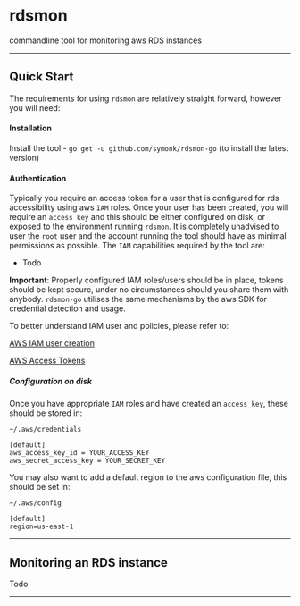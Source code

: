 # rdsmon
commandline tool for monitoring aws RDS instances

-----

## Quick Start

The requirements for using `rdsmon` are relatively straight forward, however you will need:

#### Installation
Install the tool - `go get -u github.com/symonk/rdsmon-go` (to install the latest version)

#### Authentication
Typically you require an access token for a user that is configured for rds accessibility using
aws `IAM` roles.  Once your user has been created, you will require an `access key` and this
should be either configured on disk, or exposed to the environment running `rdsmon`.  It is
completely unadvised to user the `root` user and the account running the tool should have as
minimal permissions as possible.  The `IAM` capabilities required by the tool are:

 * Todo

 **Important**: Properly configured IAM roles/users should be in place, tokens should be kept secure,
 under no circumstances should you share them with anybody.  `rdsmon-go` utilises the same mechanisms
 by the aws SDK for credential detection and usage.

 To better understand IAM user and policies, please refer to:

 [AWS IAM user creation](https://docs.aws.amazon.com/IAM/latest/UserGuide/id_users_create.html#id_users_create_console)

 [AWS Access Tokens](https://docs.aws.amazon.com/IAM/latest/UserGuide/id_credentials_access-keys.html#Using_CreateAccessKey)


##### Configuration on disk

Once you have appropriate `IAM` roles and have created an `access_key`, these should be stored in:

`~/.aws/credentials`

```console
[default]
aws_access_key_id = YOUR_ACCESS_KEY
aws_secret_access_key = YOUR_SECRET_KEY
```

You may also want to add a default region to the aws configuration file, this should be set in:

`~/.aws/config`

```console
[default]
region=us-east-1
```

-----

## Monitoring an RDS instance

Todo

-----